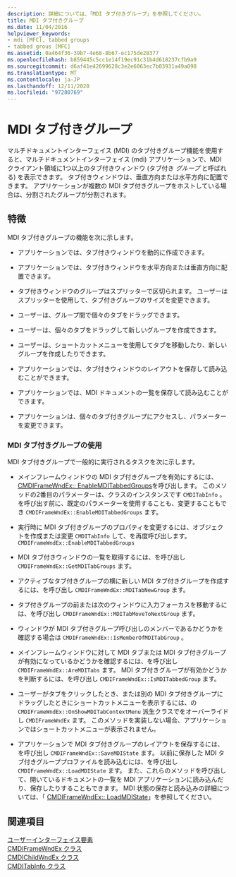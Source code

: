 ```yaml
---
description: 詳細については、「MDI タブ付きグループ」を参照してください。
title: MDI タブ付きグループ
ms.date: 11/04/2016
helpviewer_keywords:
- mdi [MFC], tabbed groups
- tabbed grous [MFC]
ms.assetid: 0a464f36-39b7-4e68-8b67-ec175de28377
ms.openlocfilehash: b859445c5cc1e14f19ec91c31b4d618237cfb9a9
ms.sourcegitcommit: d6af41e42699628c3e2e6063ec7b03931a49a098
ms.translationtype: MT
ms.contentlocale: ja-JP
ms.lasthandoff: 12/11/2020
ms.locfileid: "97280769"
---
```

# <a name="mdi-tabbed-groups"></a>MDI タブ付きグループ

マルチドキュメントインターフェイス (MDI) のタブ付きグループ機能を使用すると、マルチドキュメントインターフェイス (mdi) アプリケーションで、MDI クライアント領域に1つ以上のタブ付きウィンドウ (タブ付き *グループ* と呼ばれる) を表示できます。 タブ付きウィンドウは、垂直方向または水平方向に配置できます。 アプリケーションが複数の MDI タブ付きグループをホストしている場合は、分割されたグループが分割されます。

## <a name="features"></a>特徴

MDI タブ付きグループの機能を次に示します。

- アプリケーションでは、タブ付きウィンドウを動的に作成できます。

- アプリケーションでは、タブ付きウィンドウを水平方向または垂直方向に配置できます。

- タブ付きウィンドウのグループはスプリッターで区切られます。 ユーザーはスプリッターを使用して、タブ付きグループのサイズを変更できます。

- ユーザーは、グループ間で個々のタブをドラッグできます。

- ユーザーは、個々のタブをドラッグして新しいグループを作成できます。

- ユーザーは、ショートカットメニューを使用してタブを移動したり、新しいグループを作成したりできます。

- アプリケーションでは、タブ付きウィンドウのレイアウトを保存して読み込むことができます。

- アプリケーションでは、MDI ドキュメントの一覧を保存して読み込むことができます。

- アプリケーションは、個々のタブ付きグループにアクセスし、パラメーターを変更できます。

### <a name="using-mdi-tabbed-groups"></a>MDI タブ付きグループの使用

MDI タブ付きグループで一般的に実行されるタスクを次に示します。

- メインフレームウィンドウの MDI タブ付きグループを有効にするには、 [CMDIFrameWndEx:: EnableMDITabbedGroups](reference/cmdiframewndex-class.md#enablemditabbedgroups)を呼び出します。 このメソッドの2番目のパラメーターは、クラスのインスタンスです `CMDITabInfo` 。 を呼び出す前に、既定のパラメーターを使用することも、変更することもでき `CMDIFrameWndEx::EnableMDITabbedGroups` ます。

- 実行時に MDI タブ付きグループのプロパティを変更するには、オブジェクトを作成または変更 `CMDITabInfo` して、を再度呼び出します。 `CMDIFrameWndEx::EnableMDITabbedGroups`

- MDI タブ付きウィンドウの一覧を取得するには、を呼び出し `CMDIFrameWndEx::GetMDITabGroups` ます。

- アクティブなタブ付きグループの横に新しい MDI タブ付きグループを作成するには、を呼び出し `CMDIFrameWndEx::MDITabNewGroup` ます。

- タブ付きグループの前または次のウィンドウに入力フォーカスを移動するには、を呼び出し `CMDIFrameWndEx::MDITabMoveToNextGroup` ます。

- ウィンドウが MDI タブ付きグループ呼び出しのメンバーであるかどうかを確認する場合は `CMDIFrameWndEx::IsMemberOfMDITabGroup` 。

- メインフレームウィンドウに対して MDI タブまたは MDI タブ付きグループが有効になっているかどうかを確認するには、を呼び出し `CMDIFrameWndEx::AreMDITabs` ます。 MDI タブ付きグループが有効かどうかを判断するには、を呼び出し `CMDIFrameWndEx::IsMDITabbedGroup` ます。

- ユーザーがタブをクリックしたとき、または別の MDI タブ付きグループにドラッグしたときにショートカットメニューを表示するには、の `CMDIFrameWndEx::OnShowMDITabContextMenu` 派生クラスでをオーバーライドし `CMDIFrameWndEx` ます。 このメソッドを実装しない場合、アプリケーションではショートカットメニューが表示されません。

- アプリケーションで MDI タブ付きグループのレイアウトを保存するには、を呼び出し `CMDIFrameWndEx::SaveMDIState` ます。 以前に保存した MDI タブ付きグループプロファイルを読み込むには、を呼び出し `CMDIFrameWndEx::LoadMDIState` ます。 また、これらのメソッドを呼び出して、開いているドキュメントの一覧を MDI アプリケーションに読み込んだり、保存したりすることもできます。 MDI 状態の保存と読み込みの詳細については、「 [CMDIFrameWndEx:: LoadMDIState](reference/cmdiframewndex-class.md#loadmdistate)」を参照してください。

## <a name="see-also"></a>関連項目

[ユーザーインターフェイス要素](user-interface-elements-mfc.md)<br/>
[CMDIFrameWndEx クラス](reference/cmdiframewndex-class.md)<br/>
[CMDIChildWndEx クラス](reference/cmdichildwndex-class.md)<br/>
[CMDITabInfo クラス](reference/cmditabinfo-class.md)
